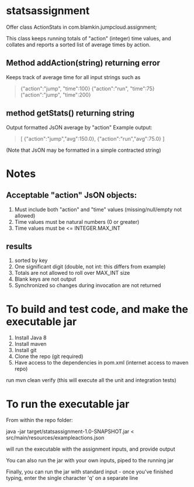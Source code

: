 # statsassignment

Offer class ActionStats
in com.blamkin.jumpcloud.assignment;

This class keeps running totals of "action" (integer) time values, and collates and reports a sorted list of average times by action.

## Method addAction(string) returning error
Keeps track of average time for all input strings such as

> {"action":"jump", "time":100}
> {"action":"run", "time":75}
> ("action":"jump", "time":200}

## method getStats() returning string
Output formatted JsON average by "action"
Example output:


>[
>{"action":"jump","avg":150.0},
>{"action":"run","avg":75.0}
>]

(Note that JsON may be formatted in a simple contracted string)

# Notes

## Acceptable "action" JsON objects:
1) Must include both "action" and "time" values (missing/null/empty not allowed)
2) Time values must be natural numbers (0 or greater)
3) Time values must be <= INTEGER.MAX_INT

## results
1) sorted by key
2) One significant digit (double, not int: this differs from example)
3) Totals are not allowed to roll over MAX_INT size
4) Blank keys are not output
5) Synchronized so changes during invocation are not returned 

# To build and test code, and make the executable jar
1) Install Java 8
2) Install maven
3) Install git
4) Clone the repo (git required)
5) Have access to the dependencies in pom.xml (internet access to maven repo)

run mvn clean verify (this will execute all the unit and integration tests)

# To run the executable jar
From within the repo folder:

java -jar target/statsassignment-1.0-SNAPSHOT.jar < src/main/resources/exampleactions.json

will run the executable with the assignment inputs, and provide output

You can also run the jar with your own inputs, piped to the running jar

Finally, you can run the jar with standard input - once you've finished typing, enter the single character 'q' on a separate line




